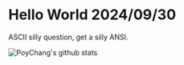 # Hello World 2024/09/30

ASCII silly question, get a silly ANSI.

![PoyChang's github stats](https://github-readme-stats.vercel.app/api?username=poychang&show_icons=true&theme=dracula)
